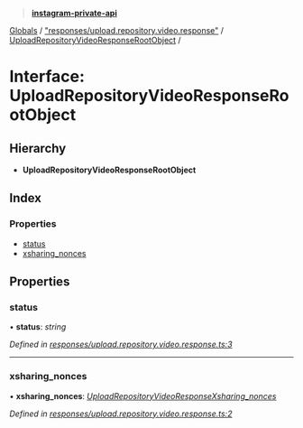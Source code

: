 > **[instagram-private-api](../README.md)**

[Globals](../README.md) / ["responses/upload.repository.video.response"](../modules/_responses_upload_repository_video_response_.md) / [UploadRepositoryVideoResponseRootObject](_responses_upload_repository_video_response_.uploadrepositoryvideoresponserootobject.md) /

# Interface: UploadRepositoryVideoResponseRootObject

## Hierarchy

* **UploadRepositoryVideoResponseRootObject**

## Index

### Properties

* [status](_responses_upload_repository_video_response_.uploadrepositoryvideoresponserootobject.md#status)
* [xsharing_nonces](_responses_upload_repository_video_response_.uploadrepositoryvideoresponserootobject.md#xsharing_nonces)

## Properties

###  status

• **status**: *string*

*Defined in [responses/upload.repository.video.response.ts:3](https://github.com/dilame/instagram-private-api/blob/e9c516c/src/responses/upload.repository.video.response.ts#L3)*

___

###  xsharing_nonces

• **xsharing_nonces**: *[UploadRepositoryVideoResponseXsharing_nonces](_responses_upload_repository_video_response_.uploadrepositoryvideoresponsexsharing_nonces.md)*

*Defined in [responses/upload.repository.video.response.ts:2](https://github.com/dilame/instagram-private-api/blob/e9c516c/src/responses/upload.repository.video.response.ts#L2)*